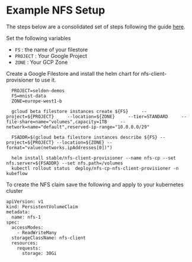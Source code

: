 # Example NFS Setup

The steps below are a consolidated set of steps following the guide [here](https://cloud.google.com/community/tutorials/gke-filestore-dynamic-provisioning).

Set the following variables

  * `FS` : the name of your filestore
  * `PROJECT` : Your Google Project
  * `ZONE` : Your GCP Zone

Create a Google Filestore and install the helm chart for nfs-client-provisioner to use it.
```
  PROJECT=seldon-demos
  FS=mnist-data
  ZONE=europe-west1-b    

  gcloud beta filestore instances create ${FS}     --project=${PROJECT}     --location=${ZONE}     --tier=STANDARD     --file-share=name="volumes",capacity=1TB     --network=name="default",reserved-ip-range="10.0.0.0/29"

  FSADDR=$(gcloud beta filestore instances describe ${FS} --project=${PROJECT} --location=${ZONE} --format="value(networks.ipAddresses[0])")

  helm install stable/nfs-client-provisioner --name nfs-cp --set nfs.server=${FSADDR} --set nfs.path=/volumes
  kubectl rollout status  deploy/nfs-cp-nfs-client-provisioner -n kubeflow
```

To create the NFS claim save the following and apply to your kubernetes cluster

```
apiVersion: v1
kind: PersistentVolumeClaim
metadata:
  name: nfs-1
spec:
  accessModes:
    - ReadWriteMany
  storageClassName: nfs-client
  resources:
    requests:
      storage: 30Gi
```
